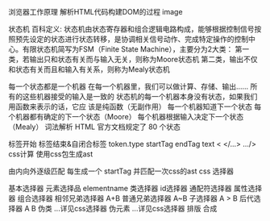 浏览器工作原理
解析HTML代码构建DOM的过程 image

状态机
百科定义: 状态机由状态寄存器和组合逻辑电路构成，能够根据控制信号按照预先设定的状态进行状态转移，是协调相关信号动作、完成特定操作的控制中心。有限状态机简写为FSM（Finite State Machine），主要分为2大类： 第一类，若输出只和状态有关而与输入无关，则称为Moore状态机 第二类，输出不仅和状态有关而且和输入有关系，则称为Mealy状态机

每一个状态都是一个机器
在每一个机器里，我们可以做计算、存储、输出......
所有的这些机器接受的输入是一致的
状态机的每一个机器本身没有状态，如果我们用函数来表示的话，它应 该是纯函数（无副作用）
每一个机器知道下一个状态
每个机器都有确定的下一个状态（Moore）
每个机器根据输入决定下一个状态（Mealy）
词法解析
HTML 官方文档规定了 80 个状态

标签开始
标签结束&自闭合标签
token.type
startTag
endTag
text
<
</...> .../>
css计算
使用css包生成ast

由内向外逐级匹配
每生成一个 startTag 并匹配一次css的ast
css 选择器

基本选择器
元素选择品 elementname
类选择器
id选择器
通配符选择器
属性选择器
组合选择器
相邻兄弟选择器 A+B
普通兄弟选择器 A~B
子选择器 A > B
后代选择器 A B
伪类
...详见css选择器
伪元素
...详见css选择器
排版
合成
